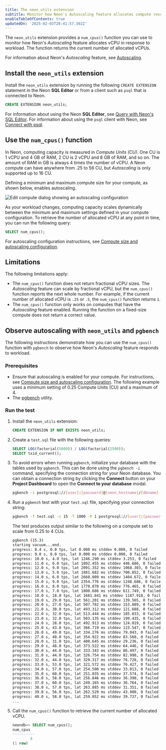```yaml
---
title: The neon_utils extension
subtitle: Monitor how Neon's Autoscaling feature allocates compute resources
enableTableOfContents: true
updatedOn: '2025-02-03T20:41:57.302Z'
---
```


The `neon_utils` extension provides a `num_cpus()` function you can use to monitor how Neon's _Autoscaling_ feature allocates vCPU in response to workload. The function returns the current number of allocated vCPUs.

For information about Neon's _Autoscaling_ feature, see [Autoscaling](/docs/introduction/autoscaling).

## Install the `neon_utils` extension

Install the `neon_utils` extension by running the following `CREATE EXTENSION` statement in the Neon **SQL Editor** or from a client such as `psql` that is connected to Neon.

```sql
CREATE EXTENSION neon_utils;
```

For information about using the Neon **SQL Editor**, see [Query with Neon's SQL Editor](/docs/get-started-with-neon/query-with-neon-sql-editor). For information about using the `psql` client with Neon, see [Connect with psql](/docs/connect/query-with-psql-editor).

## Use the `num_cpus()` function

In Neon, computing capacity is measured in _Compute Units (CU)_. One CU is 1 vCPU and 4 GB of RAM, 2 CU is 2 vCPU and 8 GB of RAM, and so on. The amount of RAM in GB is always 4 times the number of vCPU. A Neon compute can have anywhere from .25 to 56 CU, but _Autoscaling_ is only supported up to 16 CU.

Defining a minimum and maximum compute size for your compute, as shown below, enables autoscaling.

![Edit compute dialog showing an autoscaling configuration](/docs/extensions/edit_compute_endpoint.png)

As your workload changes, computing capacity scales dynamically between the minimum and maximum settings defined in your compute configuration. To retrieve the number of allocated vCPU at any point in time, you can run the following query:

```sql
SELECT num_cpus();
```

For autoscaling configuration instructions, see [Compute size and autoscaling configuration](/docs/manage/endpoints#compute-size-and-autoscaling-configuration).

## Limitations

The following limitations apply:

- The `num_cpus()` function does not return fractional vCPU sizes. The _Autoscaling_ feature can scale by fractional vCPU, but the `num_cpus()` function reports the next whole number. For example, if the current number of allocated vCPU is `.25` or `.5`, the `num_cpus()` function returns `1`.
- The `num_cpus()` function only works on computes that have the _Autoscaling_ feature enabled. Running the function on a fixed-size compute does not return a correct value.

## Observe autoscaling with `neon_utils` and `pgbench`

The following instructions demonstrate how you can use the `num_cpus()` function with `pgbench` to observe how Neon's _Autoscaling_ feature responds to workload.

### Prerequisites

- Ensure that autoscaling is enabled for your compute. For instructions, see [Compute size and autoscaling configuration](/docs/manage/endpoints#compute-size-and-autoscaling-configuration). The following example uses a minimum setting of 0.25 Compute Units (CU) and a maximum of 4.
- The [pgbench](https://www.postgresql.org/docs/current/pgbench.html) utility.

### Run the test

1. Install the `neon_utils` extension:

   ```sql
   CREATE EXTENSION IF NOT EXISTS neon_utils;
   ```

2. Create a `test.sql` file with the following queries:

   ```sql
   SELECT LOG(factorial(5000)) / LOG(factorial(2500));
   SELECT txid_current();
   ```

3. To avoid errors when running `pgbench`, initialize your database with the tables used by `pgbench`. This can be done using the `pgbench -i` command, specifying the connection string for your Neon database. You can obtain a connection string by clicking the **Connect** button on your **Project Dashboard** to open the **Connect to your database** modal.

   ```bash shouldWrap
   pgbench -i postgresql://[user]:[password]@[neon_hostname]/[dbname]
   ```

4. Run a `pgbench` test with your `test.sql` file, specifying your connection string:

   ```bash shouldWrap
   pgbench -f test.sql -c 15 -T 1000 -P 1 postgresql://[user]:[password]@[neon_hostname]/[dbname]
   ```

   The test produces output similar to the following on a compute set to scale from 0.25 to 4 CUs.

   ```bash
   pgbench (15.3)
   starting vacuum...end.
   progress: 8.4 s, 0.0 tps, lat 0.000 ms stddev 0.000, 0 failed
   progress: 9.0 s, 0.0 tps, lat 0.000 ms stddev 0.000, 0 failed
   progress: 10.0 s, 4.0 tps, lat 1246.290 ms stddev 3.253, 0 failed
   progress: 11.0 s, 6.0 tps, lat 1892.455 ms stddev 446.686, 0 failed
   progress: 12.0 s, 9.0 tps, lat 2091.352 ms stddev 1068.303, 0 failed
   progress: 13.0 s, 5.0 tps, lat 1881.682 ms stddev 700.852, 0 failed
   progress: 14.0 s, 6.0 tps, lat 2660.009 ms stddev 1404.672, 0 failed
   progress: 15.0 s, 9.0 tps, lat 2354.776 ms stddev 1248.686, 0 failed
   progress: 16.0 s, 8.0 tps, lat 1770.870 ms stddev 776.465, 0 failed
   progress: 17.0 s, 7.0 tps, lat 1800.686 ms stddev 611.749, 0 failed
   progress: 18.0 s, 18.0 tps, lat 1681.841 ms stddev 1187.918, 0 failed
   progress: 19.0 s, 29.0 tps, lat 561.201 ms stddev 139.565, 0 failed
   progress: 20.0 s, 27.0 tps, lat 507.782 ms stddev 153.889, 0 failed
   progress: 21.0 s, 30.0 tps, lat 493.312 ms stddev 121.688, 0 failed
   progress: 22.0 s, 32.0 tps, lat 513.444 ms stddev 185.033, 0 failed
   progress: 23.0 s, 32.0 tps, lat 503.135 ms stddev 199.435, 0 failed
   progress: 24.0 s, 28.0 tps, lat 492.913 ms stddev 124.019, 0 failed
   progress: 25.0 s, 43.0 tps, lat 366.719 ms stddev 123.547, 0 failed
   progress: 26.0 s, 49.0 tps, lat 334.276 ms stddev 79.043, 0 failed
   progress: 27.0 s, 40.0 tps, lat 354.922 ms stddev 83.560, 0 failed
   progress: 28.0 s, 31.0 tps, lat 400.645 ms stddev 29.236, 0 failed
   progress: 29.0 s, 48.0 tps, lat 373.522 ms stddev 64.446, 0 failed
   progress: 30.0 s, 44.0 tps, lat 333.343 ms stddev 86.497, 0 failed
   progress: 31.0 s, 44.0 tps, lat 326.754 ms stddev 82.990, 0 failed
   progress: 32.0 s, 44.0 tps, lat 329.317 ms stddev 76.728, 0 failed
   progress: 33.0 s, 53.0 tps, lat 321.572 ms stddev 76.427, 0 failed
   progress: 34.0 s, 57.0 tps, lat 254.500 ms stddev 33.013, 0 failed
   progress: 35.0 s, 60.0 tps, lat 251.035 ms stddev 37.574, 0 failed
   progress: 36.0 s, 58.0 tps, lat 256.846 ms stddev 36.390, 0 failed
   progress: 37.0 s, 60.0 tps, lat 249.165 ms stddev 36.764, 0 failed
   progress: 38.0 s, 57.0 tps, lat 263.885 ms stddev 31.351, 0 failed
   progress: 39.0 s, 56.0 tps, lat 262.529 ms stddev 43.900, 0 failed
   progress: 40.0 s, 58.0 tps, lat 259.052 ms stddev 39.737, 0 failed
   ...
   ```

5. Call the `num_cpus()` function to retrieve the current number of allocated vCPU.

   ```sql
   ​​neondb=> SELECT num_cpus();
   num_cpus
   ----------
           4
   (1 row)
   ```

<NeedHelp/>
